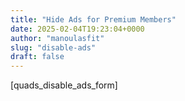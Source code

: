 ```yaml
---
title: "Hide Ads for Premium Members"
date: 2025-02-04T19:23:04+0000
author: "manoulasfit"
slug: "disable-ads"
draft: false
---
```


[quads_disable_ads_form]